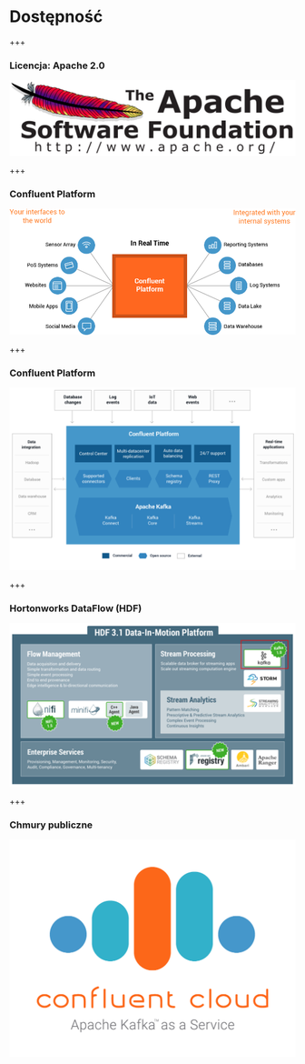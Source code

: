 
# Dostępność


+++
### Licencja: Apache 2.0
![](assets/img/distribution/2000px-Apache_Software_Foundation_Logo.svg.png)



+++
### Confluent Platform
![](assets/img/distribution/confluent-platform-overview.png)



+++
### Confluent Platform
<!-- .slide: class="imagecentersize50" -->
![](assets/img/distribution/confluentPlatform3.1.png)



+++
### Hortonworks DataFlow (HDF)
![](assets/img/distribution/hdf-3-1-platform-kafka.png)



+++
<!-- .slide: class="imagecentersize50" -->
### Chmury publiczne
![](assets/img/distribution/confluent_cloud_apache.png)